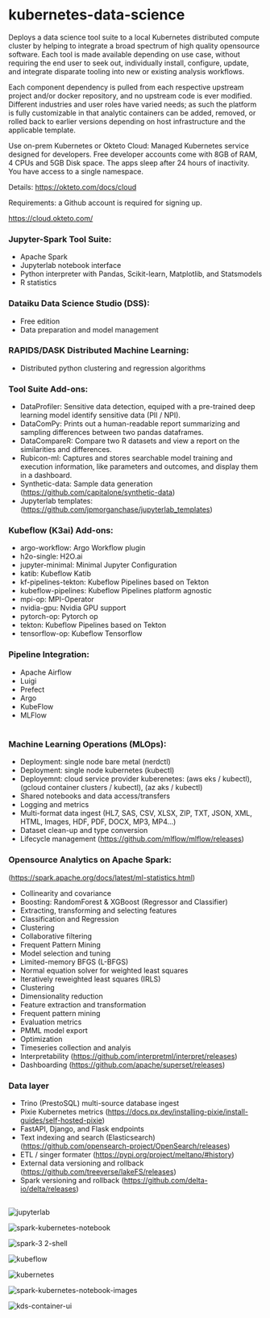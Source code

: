 # kubernetes-data-science
Deploys a data science tool suite to a local Kubernetes distributed compute cluster by helping to integrate a broad spectrum of high quality opensource software.  Each tool is made available depending on use case, without requiring the end user to seek out, individually install, configure, update, and integrate disparate tooling into new or existing analysis workflows. 

Each component dependency is pulled from each respective upstream project and/or docker repository, and no upstream code is ever modified. Different industries and user roles have varied needs; as such the platform is fully customizable in that analytic containers can be added, removed, or rolled back to earlier versions depending on host infrastructure and the applicable template.

Use on-prem Kubernetes or Okteto Cloud: Managed Kubernetes service designed for developers. Free developer accounts come with 8GB of RAM, 4 CPUs and 5GB Disk space. The apps sleep after 24 hours of inactivity. You have access to a single namespace.

Details: https://okteto.com/docs/cloud

Requirements: a Github account is required for signing up.

https://cloud.okteto.com/

### Jupyter-Spark Tool Suite:
  - Apache Spark
  - Jupyterlab notebook interface
  - Python interpreter with Pandas, Scikit-learn, Matplotlib, and Statsmodels
  - R statistics

### Dataiku Data Science Studio (DSS):
  - Free edition
  - Data preparation and model management

### RAPIDS/DASK Distributed Machine Learning:
  - Distributed python clustering and regression algorithms

### Tool Suite Add-ons:
  - DataProfiler: Sensitive data detection, equiped with a pre-trained deep learning model identify sensitive data (PII / NPI).
  - DataComPy: Prints out a human-readable report summarizing and sampling differences between two pandas dataframes.
  - DataCompareR: Compare two R datasets and view a report on the similarities and differences.
  - Rubicon-ml: Captures and stores searchable model training and execution information, like parameters and outcomes, and display them in a dashboard. 
  - Synthetic-data: Sample data generation (https://github.com/capitalone/synthetic-data)
  - Jupyterlab templates: (https://github.com/jpmorganchase/jupyterlab_templates)

### Kubeflow (K3ai) Add-ons:
- argo-workflow:                  Argo Workflow plugin
- h2o-single:                     H2O.ai
- jupyter-minimal:                Minimal Jupyter Configuration
- katib:                          Kubeflow Katib
- kf-pipelines-tekton:            Kubeflow Pipelines based on Tekton
- kubeflow-pipelines:             Kubeflow Pipelines platform agnostic
- mpi-op:                         MPI-Operator
- nvidia-gpu:                     Nvidia GPU support
- pytorch-op:                     Pytorch op
- tekton:                         Kubeflow Pipelines based on Tekton
- tensorflow-op:                  Kubeflow Tensorflow

### Pipeline Integration:

- Apache Airflow
- Luigi
- Prefect
- Argo
- KubeFlow
- MLFlow

#

### Machine Learning Operations (MLOps):
- Deployment: single node bare metal (nerdctl)
- Deployment: single node kubernetes (kubectl)
- Deployemnt: cloud service provider kuberenetes: (aws eks / kubectl), (gcloud container clusters / kubectl), (az aks / kubectl)
- Shared notebooks and data access/transfers
- Logging and metrics
- Multi-format data ingest (HL7, SAS, CSV, XLSX, ZIP, TXT, JSON, XML, HTML, Images, HDF, PDF, DOCX, MP3, MP4...)
- Dataset clean-up and type conversion
- Lifecycle management (https://github.com/mlflow/mlflow/releases)

### Opensource Analytics on Apache Spark:
(https://spark.apache.org/docs/latest/ml-statistics.html)
- Collinearity and covariance
- Boosting: RandomForest & XGBoost (Regressor and Classifier)
- Extracting, transforming and selecting features
- Classification and Regression
- Clustering
- Collaborative filtering
- Frequent Pattern Mining
- Model selection and tuning
- Limited-memory BFGS (L-BFGS)
- Normal equation solver for weighted least squares
- Iteratively reweighted least squares (IRLS)
- Clustering
- Dimensionality reduction
- Feature extraction and transformation
- Frequent pattern mining
- Evaluation metrics
- PMML model export
- Optimization
- Timeseries collection and analyis
- Interpretability (https://github.com/interpretml/interpret/releases)
- Dashboarding (https://github.com/apache/superset/releases)

### Data layer
- Trino (PrestoSQL) multi-source database ingest
- Pixie Kubernetes metrics (https://docs.px.dev/installing-pixie/install-guides/self-hosted-pixie)
- FastAPI, Django, and Flask endpoints
- Text indexing and search (Elasticsearch) (https://github.com/opensearch-project/OpenSearch/releases)
- ETL / singer formater (https://pypi.org/project/meltano/#history)
- External data versioning and rollback (https://github.com/treeverse/lakeFS/releases)
- Spark versioning and rollback (https://github.com/delta-io/delta/releases)

##

![jupyterlab](https://user-images.githubusercontent.com/4974054/137600119-bdf4c50b-d649-40cd-89c9-76f2ea596d42.jpg)

![spark-kubernetes-notebook](https://user-images.githubusercontent.com/4974054/137775097-7d7eb98b-114c-4f8d-8c9a-3d849feb4ef0.jpg)

![spark-3 2-shell](https://user-images.githubusercontent.com/4974054/137662534-52214316-d289-43ad-968f-f14aa342d52d.jpg)

![kubeflow](https://user-images.githubusercontent.com/4974054/138380876-38345266-c31b-4c32-8eb0-3f22d84f03e8.jpg)

![kubernetes](https://user-images.githubusercontent.com/4974054/137600230-bb56dd0c-060f-4b01-b086-ed034d86c851.jpg)

![spark-kubernetes-notebook-images](https://user-images.githubusercontent.com/4974054/137789727-582313c0-df04-4776-aa6f-340363e7631a.jpg)

![kds-container-ui](https://user-images.githubusercontent.com/4974054/137663428-1fc82a4f-2d00-460a-9bd1-22a7ae3afb3c.jpg)
